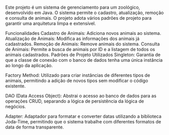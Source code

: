 Este projeto é um sistema de gerenciamento para um zoológico, desenvolvido em Java. O sistema permite o cadastro, atualização, remoção e consulta de animais. O projeto adota vários padrões de projeto para garantir uma arquitetura limpa e extensível.

Funcionalidades
Cadastro de Animais: Adiciona novos animais ao sistema.
Atualização de Animais: Modifica as informações dos animais já cadastrados.
Remoção de Animais: Remove animais do sistema.
Consulta de Animais: Permite a busca de animais por ID e a listagem de todos os animais cadastrados.
Padrões de Projeto Utilizados
Singleton: Garantia de que a classe de conexão com o banco de dados tenha uma única instância ao longo da aplicação.

Factory Method: Utilizado para criar instâncias de diferentes tipos de animais, permitindo a adição de novos tipos sem modificar o código existente.

DAO (Data Access Object): Abstrai o acesso ao banco de dados para as operações CRUD, separando a lógica de persistência da lógica de negócios.

Adapter: Adaptador para formatar e converter datas utilizando a biblioteca Joda-Time, permitindo que o sistema trabalhe com diferentes formatos de data de forma transparente.
